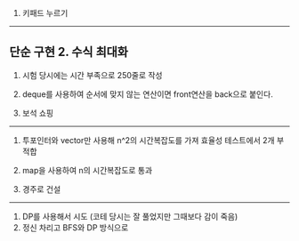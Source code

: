 1. 키패드 누르기
---
단순 구현
2. 수식 최대화
---
1. 시험 당시에는 시간 부족으로 250줄로 작성
2. deque를 사용하여 순서에 맞지 않는 연산이면 front연산을 back으로 붙인다.

3. 보석 쇼핑
---
1. 투포인터와 vector만 사용해 n^2의 시간복잡도를 가져 효율성 테스트에서 2개 부적합
2. map을 사용하여 n의 시간복잡도로 통과

4. 경주로 건설
---
1. DP를 사용해서 시도 (코테 당시는 잘 풀었지만 그때보다 감이 죽음)
2. 정신 차리고 BFS와 DP 방식으로 
